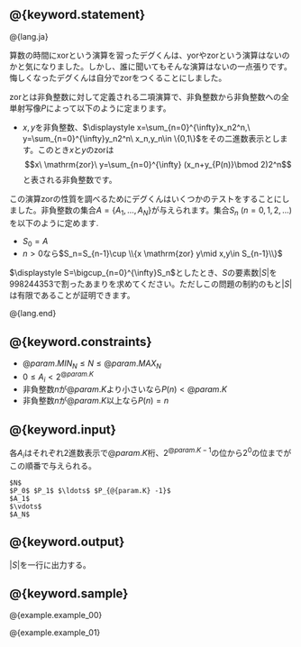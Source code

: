 ## @{keyword.statement}

@{lang.ja}

算数の時間にxorという演算を習ったデグくんは、yorやzorという演算はないのかと気になりました。しかし、誰に聞いてもそんな演算はないの一点張りです。悔しくなったデグくんは自分でzorをつくることにしました。

zorとは非負整数に対して定義される二項演算で、非負整数から非負整数への全単射写像$P$によって以下のように定まります。

- $x,y$を非負整数、$\displaystyle x=\sum_{n=0}^{\infty}x_n2^n,\ y=\sum_{n=0}^{\infty}y_n2^n\ x_n,y_n\in \{0,1\}$をその二進数表示とします。このとき$x$と$y$のzorは
$$x\ \mathrm{zor}\ y=\sum_{n=0}^{\infty} (x_n+y_{P(n)}\bmod 2)2^n$$
と表される非負整数です。

この演算zorの性質を調べるためにデグくんはいくつかのテストをすることにしました。非負整数の集合$A=\{A_1,\ldots,A_N\}$が与えられます。集合$S_n\ (n=0,1,2,\ldots)$を以下のように定めます.

- $S_0=A$
- $n>0$なら$S_n=S_{n-1}\cup \\{x \mathrm{zor} y\mid x,y\in S_{n-1}\\}$

$\displaystyle S=\bigcup_{n=0}^{\infty}S_n$としたとき、$S$の要素数$|S|$を$998244353$で割ったあまりを求めてください。ただしこの問題の制約のもと$|S|$は有限であることが証明できます。

@{lang.end}

## @{keyword.constraints}

- $@{param.MIN_N} \leq N \leq @{param.MAX_N}$
- $0\leq A_i\lt 2^{@{param.K}}$
- 非負整数$n$が$@{param.K}$より小さいなら$P(n)<@{param.K}$
- 非負整数$n$が$@{param.K}$以上なら$P(n)=n$

## @{keyword.input}
各$A_i$はそれぞれ2進数表示で$@{param.K}$桁、$2^{@{param.K} -1}$の位から$2^0$の位までがこの順番で与えられる。

```
$N$
$P_0$ $P_1$ $\ldots$ $P_{@{param.K} -1}$
$A_1$
$\vdots$
$A_N$
```

## @{keyword.output}
$|S|$を一行に出力する。

## @{keyword.sample}

@{example.example_00}

@{example.example_01}
